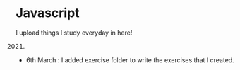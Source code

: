 # Javascript

I upload things I study everyday in here!

2021.
+ 6th March : I added exercise folder to write the exercises that I created.
